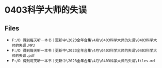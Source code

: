 # 0403科学大师的失误

## Files

- `F:/D 得到每天听一本书丨更新中\2023全年合集\4月\0403科学大师的失误\0403科学大师的失误.MP3`
- `F:/D 得到每天听一本书丨更新中\2023全年合集\4月\0403科学大师的失误\0403科学大师的失误.pdf`
- `F:/D 得到每天听一本书丨更新中\2023全年合集\4月\0403科学大师的失误\files.md`
